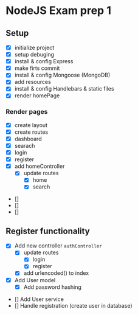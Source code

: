 # NodeJS Exam prep 1

## Setup

- [x] initialize project
- [x] setup debuging
- [x] install & config Express
- [x] make firts commit
- [x] install & config Mongoose (MongoDB)
- [x] add resources
- [x] install & config Handlebars & static files
- [x] render homePage

### Render pages

- [x] create layout
- [x] create routes
- [x] dashboard
- [x] searach
- [x] login
- [x] register
- [x] add homeController
  - [x] update routes
    - [x] home
    - [x] search
- []
- []
- []

## Register functionality

- [x] Add new controller `authController`
  - [x] update routes
    - [x] login
    - [x] register
  - [x] add urlencoded() to index
- [x] Add User model
  - [x] Add password hashing
- [] Add User service
- [] Handle registration (create user in database)
